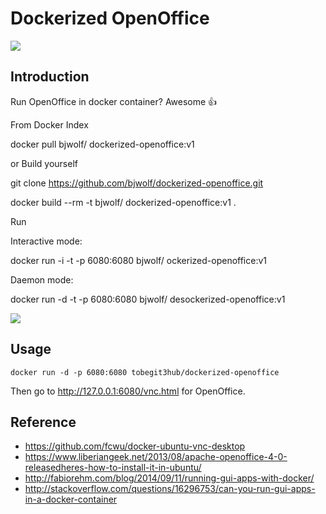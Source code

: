 # Dockerized OpenOffice

![](openoffice_and_docker.png)

## Introduction

Run OpenOffice in docker container? Awesome :+1: 

From Docker Index

docker pull bjwolf/ dockerized-openoffice:v1

or Build yourself

git clone https://github.com/bjwolf/dockerized-openoffice.git

docker build --rm -t bjwolf/ dockerized-openoffice:v1 .

Run

Interactive mode:

docker run -i -t -p 6080:6080 bjwolf/ ockerized-openoffice:v1

Daemon mode:

docker run -d -t -p 6080:6080 bjwolf/ desockerized-openoffice:v1




![](screenshot.png)

## Usage

```
docker run -d -p 6080:6080 tobegit3hub/dockerized-openoffice
```

Then go to <http://127.0.0.1:6080/vnc.html> for OpenOffice.

## Reference

* <https://github.com/fcwu/docker-ubuntu-vnc-desktop>
* <https://www.liberiangeek.net/2013/08/apache-openoffice-4-0-releasedheres-how-to-install-it-in-ubuntu/>
* <http://fabiorehm.com/blog/2014/09/11/running-gui-apps-with-docker/>
* <http://stackoverflow.com/questions/16296753/can-you-run-gui-apps-in-a-docker-container>

